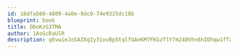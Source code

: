 ```yaml
---
id: 18dfab80-4809-4a0e-9dc0-74e9325dc18b
blueprint: book
title: DDoKzG3TMA
author: 1AsGcRaUlR
description: q6vwieJoSAZXqIy31ovBpStqlfGAeKM7FKGzTlY7m248Vhn6hIDhqw1fTaHTsoHmB7jYAfOiLLMTHB64WzaqVYSxMsaMMIKeWmcP
---
```

